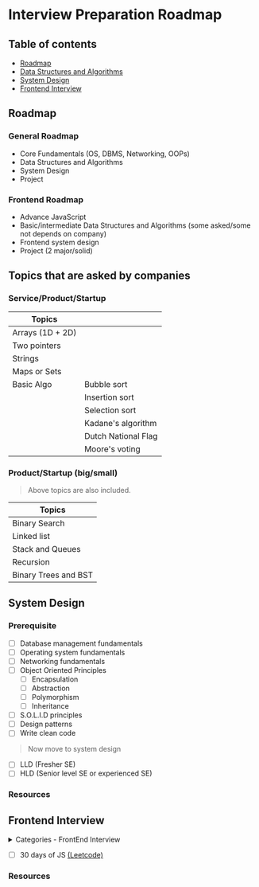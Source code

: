 # Interview Preparation Roadmap

## Table of contents

- [Roadmap](#roadmap)
- [Data Structures and Algorithms](#topics-that-are-asked-by-companies)
- [System Design](#system-design)
- [Frontend Interview](#frontend-interview)

## Roadmap

### General Roadmap

- Core Fundamentals (OS, DBMS, Networking, OOPs)
- Data Structures and Algorithms
- System Design
- Project

### Frontend Roadmap

- Advance JavaScript
- Basic/intermediate Data Structures and Algorithms (some asked/some not depends on company)
- Frontend system design
- Project (2 major/solid)

## Topics that are asked by companies

### Service/Product/Startup

| Topics           |                     |
| ---------------- | ------------------- |
| Arrays (1D + 2D) |                     |
| Two pointers     |                     |
| Strings          |                     |
| Maps or Sets     |                     |
| Basic Algo       | Bubble sort         |
|                  | Insertion sort      |
|                  | Selection sort      |
|                  | Kadane's algorithm  |
|                  | Dutch National Flag |
|                  | Moore's voting      |

### Product/Startup (big/small)

> Above topics are also included.

| Topics               |
| -------------------- |
| Binary Search        |
| Linked list          |
| Stack and Queues     |
| Recursion            |
| Binary Trees and BST |

## System Design

### Prerequisite

- [ ] Database management fundamentals
- [ ] Operating system fundamentals
- [ ] Networking fundamentals
- [ ] Object Oriented Principles
  - [ ] Encapsulation
  - [ ] Abstraction
  - [ ] Polymorphism
  - [ ] Inheritance
- [ ] S.O.L.I.D principles
- [ ] Design patterns
- [ ] Write clean code

> Now move to system design

- [ ] LLD (Fresher SE)
- [ ] HLD (Senior level SE or experienced SE)

### Resources

## Frontend Interview

<details>
<summary>Categories - FrontEnd Interview</summary>

- [ ] Coding questions
  - [ ] Conceptual questions
  - [ ] JavaScript coding challenge
- [ ] UI Tech coding
- [ ] System Design

</details>

- [ ] 30 days of JS [(Leetcode)](https://leetcode.com/studyplan/30-days-of-javascript/)

### Resources
